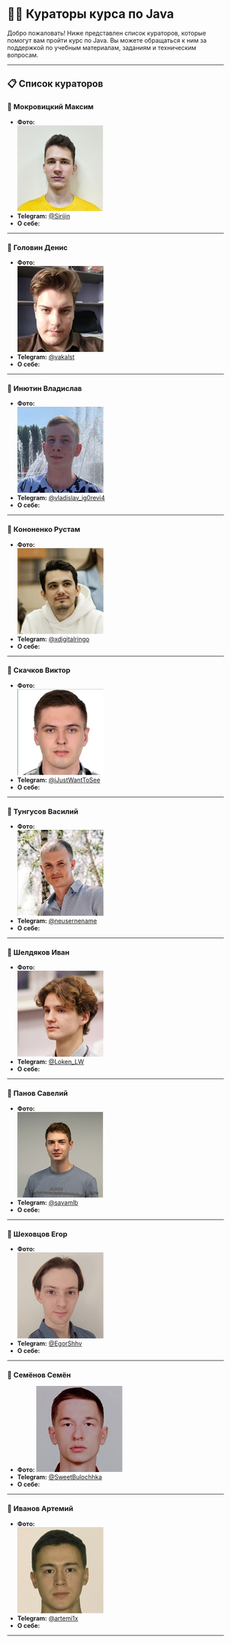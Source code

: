 # 👨‍🏫 Кураторы курса по Java

Добро пожаловать! Ниже представлен список кураторов, которые помогут вам пройти курс по Java. Вы можете обращаться к ним за поддержкой по учебным материалам, заданиям и техническим вопросам.

---

## 📋 Список кураторов

### 👤 Мокровицкий Максим

- **Фото:**  
  ![Мокровицкий](./images/mokrovitskij.jpg)
- **Telegram:** [@Sirijin](https://t.me/sirijin)
- **О себе:**

---

### 👤 Головин Денис

- **Фото:**  
  ![Головин](./images/dgolovin.jpg)
- **Telegram:** [@vakalst](https://t.me/vakalst)
- **О себе:**

---

### 👤 Инютин Владислав

- **Фото:**  
  ![Инютин](./images/injutin.jpg)
- **Telegram:** [@vladislav_ig0revi4](https://t.me/vladislav_ig0revi4)
- **О себе:**

---

### 👤 Кононенко Рустам

- **Фото:**  
  ![Кононенко](./images/kononenko.jpg)
- **Telegram:** [@xdigitalringo](https://t.me/xdigitalringo)
- **О себе:**

---

### 👤 Скачков Виктор

- **Фото:**  
  ![Скачков](./images/vskachkov.jpg)
- **Telegram:** [@iJustWantToSee](https://t.me/iJustWantToSee)
- **О себе:**

---

### 👤 Тунгусов Василий

- **Фото:**  
  ![Тунгусов](./images/tungusov.jpg)
- **Telegram:** [@neusernename](https://t.me/neusernename)
- **О себе:**

---

### 👤 Шелдяков Иван

- **Фото:**  
  ![Шелдяков](./images/sheldjakov.jpg)
- **Telegram:** [@Loken_LW](https://t.me/Loken_LW)
- **О себе:**

---

### 👤 Панов Савелий

- **Фото:**  
  ![Панов](./images/spanov.jpg)
- **Telegram:** [@savamlb](https://t.me/savamlb)
- **О себе:**

---

### 👤 Шеховцов Егор

- **Фото:**  
  ![Шеховцов](./images/eshekhovtsov.jpg)
- **Telegram:** [@EgorShhv](https://t.me/EgorShhv)
- **О себе:**

---

### 👤 Семёнов Семён

- **Фото:**
  ![Семёнов](./images/ssemjonov.jpg)
- **Telegram:** [@SweetBulochhka](https://t.me/SweetBulochhka)
- **О себе:**

---

### 👤 Иванов Артемий

- **Фото:**  
  ![Иванов](./images/arivanov.jpg)
- **Telegram:** [@artemi1x](https://t.me/artemi1x)
- **О себе:**

---
